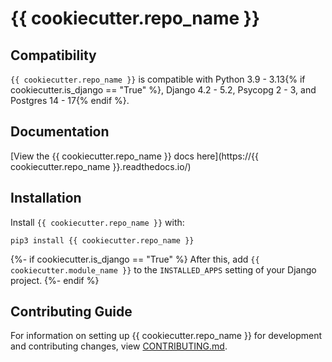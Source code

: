 # {{ cookiecutter.repo_name }}

## Compatibility

`{{ cookiecutter.repo_name }}` is compatible with Python 3.9 - 3.13{% if cookiecutter.is_django == "True" %}, Django 4.2 - 5.2, Psycopg 2 - 3, and Postgres 14 - 17{% endif %}.

## Documentation

[View the {{ cookiecutter.repo_name }} docs here](https://{{ cookiecutter.repo_name }}.readthedocs.io/)

## Installation

Install `{{ cookiecutter.repo_name }}` with:

    pip3 install {{ cookiecutter.repo_name }}

{%- if cookiecutter.is_django == "True" %}
After this, add `{{ cookiecutter.module_name }}` to the `INSTALLED_APPS` setting of your Django project.
{%- endif %}

## Contributing Guide

For information on setting up {{ cookiecutter.repo_name }} for development and contributing changes, view [CONTRIBUTING.md](CONTRIBUTING.md).
